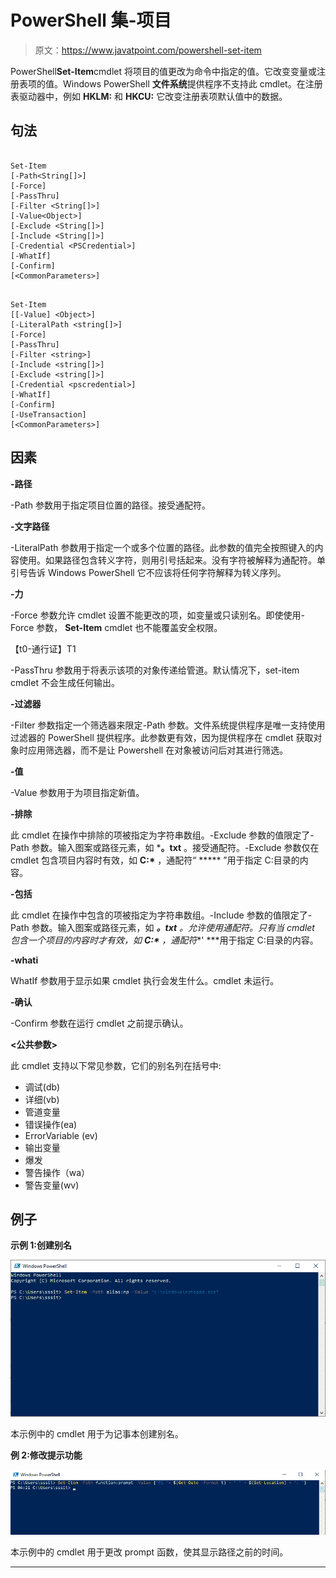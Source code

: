 # PowerShell 集-项目

> 原文：<https://www.javatpoint.com/powershell-set-item>

PowerShell**Set-Item**cmdlet 将项目的值更改为命令中指定的值。它改变变量或注册表项的值。Windows PowerShell **文件系统**提供程序不支持此 cmdlet。在注册表驱动器中，例如 **HKLM:** 和 **HKCU:** 它改变注册表项默认值中的数据。

## 句法

```

Set-Item
[-Path<String[]>]
[-Force] 
[-PassThru] 
[-Filter <String[]>]
[-Value<Object>] 
[-Exclude <String[]>]
[-Include <String[]>]
[-Credential <PSCredential>] 
[-WhatIf] 
[-Confirm]
[<CommonParameters>]

```

```

Set-Item
[[-Value] <Object>]
[-LiteralPath <string[]>]
[-Force] 
[-PassThru] 
[-Filter <string>] 
[-Include <string[]>]
[-Exclude <string[]>] 
[-Credential <pscredential>] 
[-WhatIf]
[-Confirm]
[-UseTransaction]
[<CommonParameters>]

```

## 因素

**-路径**

-Path 参数用于指定项目位置的路径。接受通配符。

**-文字路径**

-LiteralPath 参数用于指定一个或多个位置的路径。此参数的值完全按照键入的内容使用。如果路径包含转义字符，则用引号括起来。没有字符被解释为通配符。单引号告诉 Windows PowerShell 它不应该将任何字符解释为转义序列。

**-力**

-Force 参数允许 cmdlet 设置不能更改的项，如变量或只读别名。即使使用-Force 参数， **Set-Item** cmdlet 也不能覆盖安全权限。

【t0-通行证】T1

-PassThru 参数用于将表示该项的对象传递给管道。默认情况下，set-item cmdlet 不会生成任何输出。

**-过滤器**

-Filter 参数指定一个筛选器来限定-Path 参数。文件系统提供程序是唯一支持使用过滤器的 PowerShell 提供程序。此参数更有效，因为提供程序在 cmdlet 获取对象时应用筛选器，而不是让 Powershell 在对象被访问后对其进行筛选。

**-值**

-Value 参数用于为项目指定新值。

**-排除**

此 cmdlet 在操作中排除的项被指定为字符串数组。-Exclude 参数的值限定了-Path 参数。输入图案或路径元素，如 ***。txt** 。接受通配符。-Exclude 参数仅在 cmdlet 包含项目内容时有效，如 **C:\*** ，通配符“ ***** ”用于指定 C:目录的内容。

**-包括**

此 cmdlet 在操作中包含的项被指定为字符串数组。-Include 参数的值限定了-Path 参数。输入图案或路径元素，如 ***。txt** 。允许使用通配符。只有当 cmdlet 包含一个项目的内容时才有效，如 **C:\*** ，通配符**' ***用于指定 C:目录的内容。

**-whati**

WhatIf 参数用于显示如果 cmdlet 执行会发生什么。cmdlet 未运行。

**-确认**

-Confirm 参数在运行 cmdlet 之前提示确认。

**<公共参数>**

此 cmdlet 支持以下常见参数，它们的别名列在括号中:

*   调试(db)
*   详细(vb)
*   管道变量
*   错误操作(ea)
*   ErrorVariable (ev)
*   输出变量
*   爆发
*   警告操作（wa）
*   警告变量(wv)

## 例子

**示例 1:创建别名**

![PowerShell Set-Item](img/904cace346b1ced95f479ff5a27af054.png)

本示例中的 cmdlet 用于为记事本创建别名。

**例 2:修改提示功能**

![PowerShell Set-Item](img/311c3f67b92685573353f1169d65e038.png)

本示例中的 cmdlet 用于更改 prompt 函数，使其显示路径之前的时间。

* * *